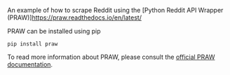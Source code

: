An example of how to scrape Reddit using the [Python Reddit API Wrapper (PRAW)]https://praw.readthedocs.io/en/latest/

PRAW can be installed using pip
<pre><code>pip install praw</code></pre>

To read more information about PRAW, please consult the [official PRAW documentation](https://praw.readthedocs.io/en/latest/).